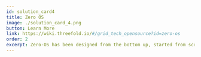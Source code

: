 ```yaml
---
id: solution_card4
title: Zero OS
image: ./solution_card_4.png
button: Learn More
link: https://wiki.threefold.io/#/grid_tech_opensource?id=zero-os
order: 2
excerpt: Zero-OS has been designed from the bottom up, started from scratch from a Linux kernel. It is a stateless and scalable operating system with a lightweight architecture that makes it cost and energy-efficient. Zero-OS eliminates multiple layers of complexity, enabling the delivery compute and storage everywhere, much closer to the source of the hardware.
---
```

